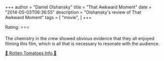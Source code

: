 +++
author = "Daniel Olshansky"
title = "That Awkward Moment"
date = "2014-05-03T06:36:55"
description = "Olshansky's review of That Awkward Moment"
tags = [
    "movie",
]
+++

Rating: ⭐⭐⭐

The chemistry in the crew showed obvious evidence that they all enjoyed filming this film, which is all that is necessary to resonate with the audience.

[🍅 Rotten Tomatoes Info 🍅](https://www.rottentomatoes.com//m/that_awkward_moment)
